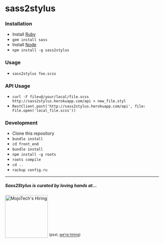 # sass2stylus

### Installation
- Install [Ruby](http://ruby-lang.org)
- `gem install sass`
- Install [Node](http://nodejs.org)
- `npm install -g sass2stylus`

### Usage
- `sass2stylus foo.scss`

### API Usage
- `curl -F file=@/your/local/file.scss http://sass2stylus.herokuapp.com/api > new_file.styl`
- `RestClient.post('http://sass2stylus.herokuapp.com/api', file: File.open('local_file.scss'))`

### Development
- Clone this repository
- `bundle install`
- `cd front_end`
- `bundle install`
- `npm install -g roots`
- `roots compile`
- `cd ..`
- `rackup config.ru`

---

##### Sass2Stylus is curated by loving hands at...
<a href="http://mojotech.com"><img width="140px" src="https://mojotech.github.io/sass2stylus/img/mojotech-logo.svg" title="MojoTech's Hiring"></a> <sup>(psst, [we're hiring](http://www.mojotech.com/jobs))</sup>
